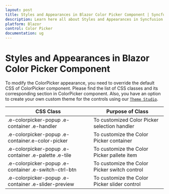 ```yaml
---
layout: post
title: Styles and Appearances in Blazor Color Picker Component | Syncfusion
description: Learn here all about Styles and Appearances in Syncfusion Blazor Color Picker component and more.
platform: Blazor
control: Color Picker
documentation: ug
---
```


# Styles and Appearances in Blazor Color Picker Component

To modify the ColorPicker appearance, you need to override the default CSS of ColorPicker component. Please find the list of CSS classes and its corresponding section in ColorPicker component. Also, you have an option to create your own custom theme for the controls using our [`Theme Studio`](https://ej2.syncfusion.com/themestudio/?theme=material).

CSS Class | Purpose of Class
-----|-----
|.e-colorpicker-popup .e-container .e-handler|To customized Color Picker selection handler
|.e-colorpicker-popup .e-container.e-color-picker|To customize the Color Picker container
|.e-colorpicker-popup .e-container .e-palette .e-tile|To customize the Color Picker pallete item
|.e-colorpicker-popup .e-container .e-switch-ctrl-btn |To customize the Color Picker switch control
|.e-colorpicker-popup .e-container .e-slider-preview|To customize the Color Picker slider control